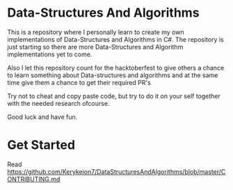 # Data-Structures And Algorithms

This is a repository where I personally learn to create my own implementations of Data-Structures and Algorithms in C#.
The repository is just starting so there are more Data-Structures and Algorithm implementations yet to come.

Also I let this repository count for the hacktoberfest to give others a chance to learn something about Data-structures and algorithms and at the same time give them a chance to get their required PR's

Try not to cheat and copy paste code, but try to do it on your self together with the needed research ofcourse.

Good luck and have fun.

# Get Started
Read https://github.com/Kerykeion7/DataStructuresAndAlgorithms/blob/master/CONTRIBUTING.md
